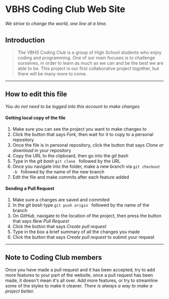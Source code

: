 # VBHS Coding Club Web Site

###### We strive to change the world, one line at a time.

## Introduction
> The VBHS Coding Club is a group of High School students who enjoy coding and programming. One of our main 
> focuses is to challenge ourselves, in order to learn as much as we can and be the best we are able to be.
> This project is our first collaborative project togother, but there will be many more to come.

---

## How to edit this file
  *You do not need to be logged into this account to make changes*
  #### Getting local copy of the file
  1. Make sure you can see the project you want to make changes to
  2. Click the button that says *Fork*, then wait for it to copy to a personal repository
  3. Once the file is in personal repository, click the button that says *Clone or download* in your repository
  4. Copy the URL to the clipboard, then go into the *git bash*
  5. Type in the *git bash* `git clone ` followed by the URL
  6. Once you navigate into the folder, make a new branch via `git checkout -b ` followed by the name of the new branch
  7. Edit the file and make commits after each feature added

  #### Sending a Pull Request
  1. Make sure a changes are saved and commited
  2. In the *git bash* type `git push origin ` followed by the name of the branch
  3. On *GitHub*, navigate to the location of the project, then press the button that says *New Pull Request*
  4. Click the button that says *Create pull request*
  4. Type in the box a brief summary of all the changes you made
  6. Click the button that says *Create pull request* to submit your request

---

## Note to Coding Club members
  Once you have made a pull request and it has been accepted, try to add more features to your part of the website,
  once a pull request has been made, it doesn't mean it's all over. Add more features, or try to streamline some of 
  the styles to make it cleaner. *There is always a way to make a project better.*
